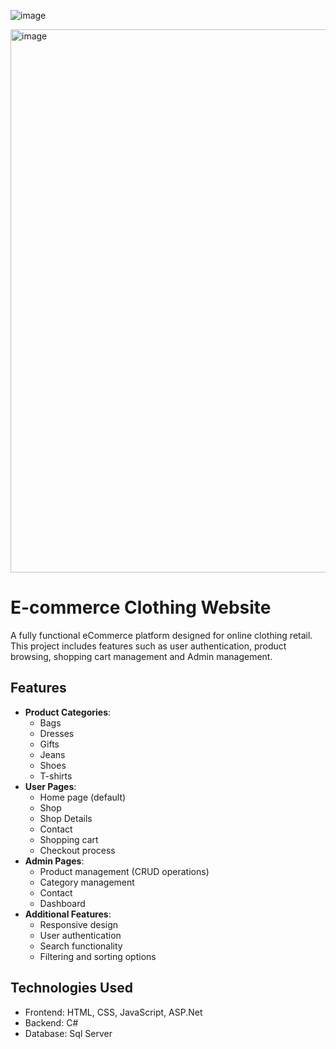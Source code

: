 ![image](https://github.com/user-attachments/assets/9f3df7de-f3ec-4ff1-885e-1bfa01f7403a)


<img width="869" alt="image" src="https://github.com/user-attachments/assets/97d01950-bad8-45cd-9044-6b5ffa785d2d" />





























# E-commerce Clothing Website

A fully functional eCommerce platform designed for online clothing retail. 
This project includes features such as user authentication, product browsing, shopping cart management and Admin management.

## Features

- **Product Categories**:
  - Bags
  - Dresses
  - Gifts
  - Jeans
  - Shoes
  - T-shirts
- **User Pages**:
  - Home page (default)
  - Shop
  - Shop Details
  - Contact
  - Shopping cart
  - Checkout process
- **Admin Pages**:
  - Product management (CRUD operations)
  - Category management
  - Contact
  - Dashboard
- **Additional Features**:
  - Responsive design
  - User authentication
  - Search functionality
  - Filtering and sorting options

## Technologies Used

- Frontend: HTML, CSS, JavaScript, ASP.Net
- Backend: C#
- Database: Sql Server

